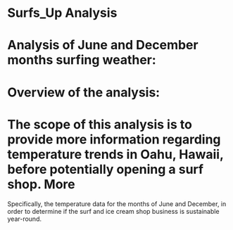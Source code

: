# Surfs_Up Analysis

# Analysis of June and December months surfing weather:

# Overview of the analysis:
# The scope of this analysis is to provide more information regarding temperature trends in Oahu, Hawaii, before potentially opening a surf shop. More 
Specifically, the temperature data for the months of June and December, in order to determine if the surf and ice cream shop business is sustainable year-round.
